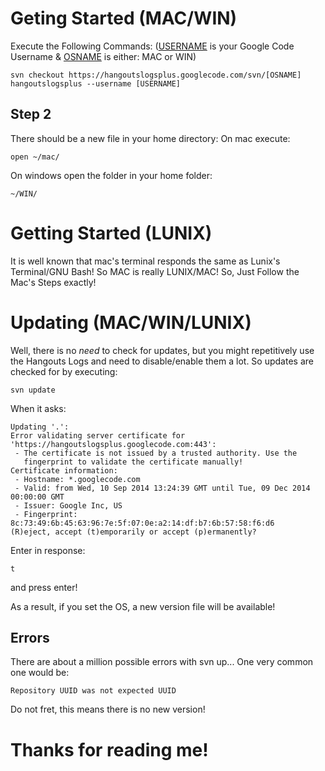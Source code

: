 # Geting Started (MAC/WIN) #
Execute the Following Commands: ([USERNAME](USERNAME.md) is your Google Code Username & [OSNAME](OSNAME.md) is either: MAC or WIN)
```
svn checkout https://hangoutslogsplus.googlecode.com/svn/[OSNAME] hangoutslogsplus --username [USERNAME]
```
## Step 2 ##
There should be a new file in your home directory:
On mac execute:
```
open ~/mac/
```
On windows open the folder in your home folder:
```
~/WIN/
```
# Getting Started (LUNIX) #
It is well known that mac's terminal responds the same as Lunix's Terminal/GNU Bash! So MAC is really LUNIX/MAC!
So, Just Follow the Mac's Steps exactly!
# Updating (MAC/WIN/LUNIX) #
Well, there is no _need_ to check for updates, but you might repetitively use the Hangouts Logs and need to disable/enable them a lot. So updates are checked for by executing:
```
svn update
```
When it asks:
```
Updating '.':
Error validating server certificate for 'https://hangoutslogsplus.googlecode.com:443':
 - The certificate is not issued by a trusted authority. Use the
   fingerprint to validate the certificate manually!
Certificate information:
 - Hostname: *.googlecode.com
 - Valid: from Wed, 10 Sep 2014 13:24:39 GMT until Tue, 09 Dec 2014 00:00:00 GMT
 - Issuer: Google Inc, US
 - Fingerprint: 8c:73:49:6b:45:63:96:7e:5f:07:0e:a2:14:df:b7:6b:57:58:f6:d6
(R)eject, accept (t)emporarily or accept (p)ermanently?
```
Enter in response:
```
t
```
and press enter!

As a result,  if you set the OS, a new version file will be available!
## Errors ##
There are about a million possible errors with svn up...
One very common one would be:
```
Repository UUID was not expected UUID
```
Do not fret, this means there is no new version!


# Thanks for reading me! #